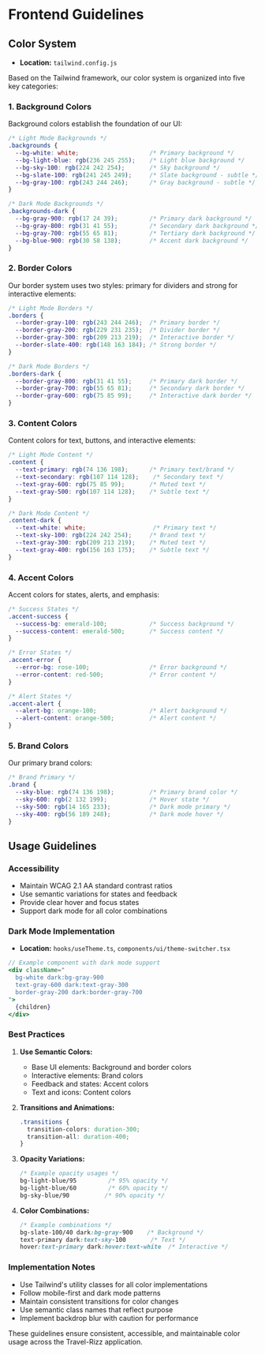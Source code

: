 # Frontend Guidelines

## Color System

-   **Location:** `tailwind.config.js`

Based on the Tailwind framework, our color system is organized into five key categories:

### 1. Background Colors

Background colors establish the foundation of our UI:

```css
/* Light Mode Backgrounds */
.backgrounds {
  --bg-white: white;                    /* Primary background */
  --bg-light-blue: rgb(236 245 255);    /* Light blue background */
  --bg-sky-100: rgb(224 242 254);       /* Sky background */
  --bg-slate-100: rgb(241 245 249);     /* Slate background - subtle */
  --bg-gray-100: rgb(243 244 246);      /* Gray background - subtle */
}

/* Dark Mode Backgrounds */
.backgrounds-dark {
  --bg-gray-900: rgb(17 24 39);         /* Primary dark background */
  --bg-gray-800: rgb(31 41 55);         /* Secondary dark background */
  --bg-gray-700: rgb(55 65 81);         /* Tertiary dark background */
  --bg-blue-900: rgb(30 58 138);        /* Accent dark background */
}
```

### 2. Border Colors

Our border system uses two styles: primary for dividers and strong for interactive elements:

```css
/* Light Mode Borders */
.borders {
  --border-gray-100: rgb(243 244 246);  /* Primary border */
  --border-gray-200: rgb(229 231 235);  /* Divider border */
  --border-gray-300: rgb(209 213 219);  /* Interactive border */
  --border-slate-400: rgb(148 163 184); /* Strong border */
}

/* Dark Mode Borders */
.borders-dark {
  --border-gray-800: rgb(31 41 55);     /* Primary dark border */
  --border-gray-700: rgb(55 65 81);     /* Secondary dark border */
  --border-gray-600: rgb(75 85 99);     /* Interactive dark border */
}
```

### 3. Content Colors

Content colors for text, buttons, and interactive elements:

```css
/* Light Mode Content */
.content {
  --text-primary: rgb(74 136 198);      /* Primary text/brand */
  --text-secondary: rgb(107 114 128);    /* Secondary text */
  --text-gray-600: rgb(75 85 99);       /* Muted text */
  --text-gray-500: rgb(107 114 128);    /* Subtle text */
}

/* Dark Mode Content */
.content-dark {
  --text-white: white;                   /* Primary text */
  --text-sky-100: rgb(224 242 254);     /* Brand text */
  --text-gray-300: rgb(209 213 219);    /* Muted text */
  --text-gray-400: rgb(156 163 175);    /* Subtle text */
}
```

### 4. Accent Colors

Accent colors for states, alerts, and emphasis:

```css
/* Success States */
.accent-success {
  --success-bg: emerald-100;            /* Success background */
  --success-content: emerald-500;       /* Success content */
}

/* Error States */
.accent-error {
  --error-bg: rose-100;                 /* Error background */
  --error-content: red-500;             /* Error content */
}

/* Alert States */
.accent-alert {
  --alert-bg: orange-100;               /* Alert background */
  --alert-content: orange-500;          /* Alert content */
}
```

### 5. Brand Colors

Our primary brand colors:

```css
/* Brand Primary */
.brand {
  --sky-blue: rgb(74 136 198);          /* Primary brand color */
  --sky-600: rgb(2 132 199);            /* Hover state */
  --sky-500: rgb(14 165 233);           /* Dark mode primary */
  --sky-400: rgb(56 189 248);           /* Dark mode hover */
}
```

## Usage Guidelines

### Accessibility

-   Maintain WCAG 2.1 AA standard contrast ratios
-   Use semantic variations for states and feedback
-   Provide clear hover and focus states
-   Support dark mode for all color combinations

### Dark Mode Implementation

-   **Location:** `hooks/useTheme.ts`, `components/ui/theme-switcher.tsx`

```jsx
// Example component with dark mode support
<div className="
  bg-white dark:bg-gray-900
  text-gray-600 dark:text-gray-300
  border-gray-200 dark:border-gray-700
">
  {children}
</div>
```

### Best Practices

1.  **Use Semantic Colors:**
    -   Base UI elements: Background and border colors
    -   Interactive elements: Brand colors
    -   Feedback and states: Accent colors
    -   Text and icons: Content colors

2.  **Transitions and Animations:**

    ```css
    .transitions {
      transition-colors: duration-300;
      transition-all: duration-400;
    }
    ```

3.  **Opacity Variations:**

    ```css
    /* Example opacity usages */
    bg-light-blue/95         /* 95% opacity */
    bg-light-blue/60         /* 60% opacity */
    bg-sky-blue/90          /* 90% opacity */
    ```

4.  **Color Combinations:**

    ```css
    /* Example combinations */
    bg-slate-100/40 dark:bg-gray-900    /* Background */
    text-primary dark:text-sky-100       /* Text */
    hover:text-primary dark:hover:text-white  /* Interactive */
    ```

### Implementation Notes

-   Use Tailwind's utility classes for all color implementations
-   Follow mobile-first and dark mode patterns
-   Maintain consistent transitions for color changes
-   Use semantic class names that reflect purpose
-   Implement backdrop blur with caution for performance

These guidelines ensure consistent, accessible, and maintainable color usage across the Travel-Rizz application.
